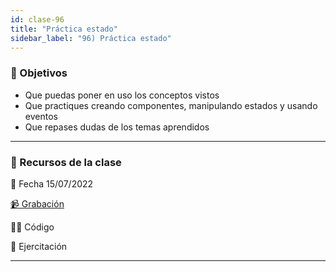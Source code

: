 ```yaml
---
id: clase-96
title: "Práctica estado"
sidebar_label: "96) Práctica estado"
---
```


### 🏁 Objetivos

- Que puedas poner en uso los conceptos vistos
- Que practiques creando componentes, manipulando estados y usando eventos
- Que repases dudas de los temas aprendidos

---

### 🚀 Recursos de la clase

📆 Fecha 15/07/2022

[📹 Grabación](https://us02web.zoom.us/rec/share/7j-XUJ2woU7zPJDgCIK7IuNheiJeb6y4KfX3RJTyjKSyFrxJtXAU17BpXZGE_vAs.U1CxDFx0qyYK0YRr?startTime=1657922568000)

👩‍💻 Código

💪 Ejercitación

---
